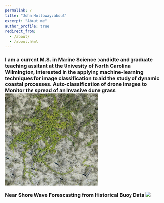 ```yaml
---
permalink: /
title: "John Holloway:about"
excerpt: "About me"
author_profile: true
redirect_from: 
  - /about/
  - /about.html
---
```


<h3>I am a current M.S. in Marine Science candidte  and graduate teaching assitant at the Univesity of North Carolina Wilmington, interested in the applying machine-learning techniques for image classification to aid the study of dynamic coastal processes.</b>
<b> Auto-classification of drone images to Monitor the spread of an Invasive dune grass</b> 
<img src='/images/BHI1_subsample_64x64.png'>

<b> Near Shore Wave Forescasting from Historical Buoy Data</b>
<img src='/images/buoy.jpg'>
